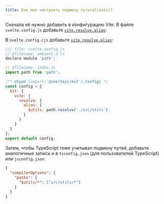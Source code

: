 ```yaml
---
title: Как мне настроить подмену пути(aliases)?
---
```


Сначала её нужно добавить в конфигурацию Vite. В файле `svelte.config.js` добавьте [`vite.resolve.alias`](https://vitejs.dev/config/#resolve-alias):

В `svelte.config.cjs` добавьте [`vite.resolve.alias`](https://vitejs.dev/config/#resolve-alias):

```js
/// file: svelte.config.js
// @filename: ambient.d.ts
declare module 'path';

// @filename: index.js
import path from 'path';

/** @type {import('@sveltejs/kit').Config} */
const config = {
  kit: {
    vite: {
      resolve: {
        alias: {
          $utils: path.resolve('./src/utils')
        }
      }
    }
  }
};
export default config;
```

Затем, чтобы TypeScript тоже учитывал подмену путей, добавьте аналогичные записи и в `tsconfig.json` (для пользователей TypeScript) или `jsconfig.json`:

```json
{
  "compilerOptions": {
    "paths": {
      "$utils/*": ["src/utils/*"]
    }
  }
}
```
